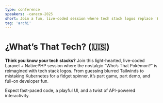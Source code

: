```yaml
---
type: conference
speakers: -caneco-2025
short: Join a fun, live-coded session where tech stack logos replace 'Who’s That Pokémon?', featuring fast-paced coding, playful UI, and interactive API demos.
tag: 'archi'
---
```


# ¿What’s That Tech? (🇺🇸)

**Think you know your tech stacks?** Join this light-hearted, live-coded Laravel + NativePHP session where the nostalgic "Who’s That Pokémon?" is reimagined with tech stack logos. From guessing blurred Tailwinds to mistaking Kubernetes for a fidget spinner, it’s part game, part demo, and full-on developer fun.

Expect fast-paced code, a playful UI, and a twist of API-powered interactivity.

